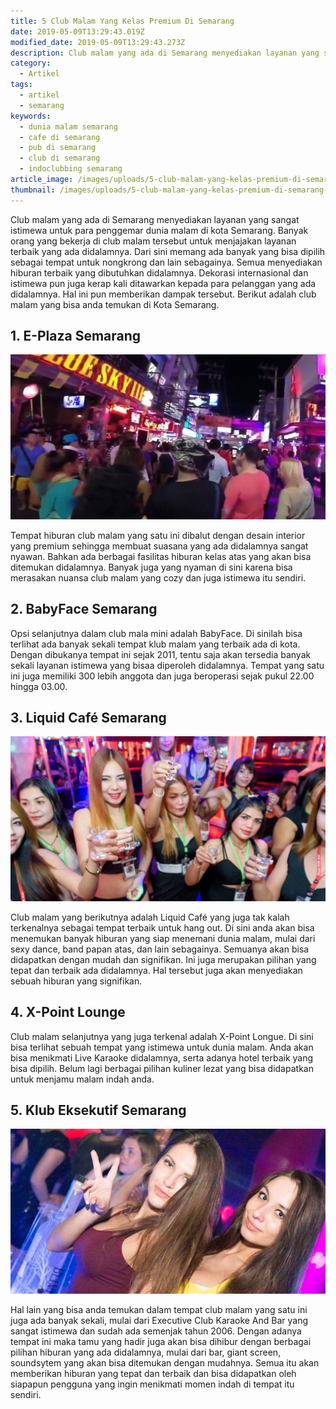 ```yaml
---
title: 5 Club Malam Yang Kelas Premium Di Semarang
date: 2019-05-09T13:29:43.019Z
modified_date: 2019-05-09T13:29:43.273Z
description: Club malam yang ada di Semarang menyediakan layanan yang sangat istimewa. Banyak orang yang bekerja di club malam tersebut untuk menjajakan layanannya.
category:
  - Artikel
tags:
  - artikel
  - semarang
keywords:
  - dunia malam semarang
  - cafe di semarang
  - pub di semarang
  - club di semarang
  - indoclubbing semarang
article_image: /images/uploads/5-club-malam-yang-kelas-premium-di-semarang-1.jpg
thumbnail: /images/uploads/5-club-malam-yang-kelas-premium-di-semarang-1-030.jpg
---
```

Club malam yang ada di Semarang menyediakan layanan yang sangat istimewa untuk para penggemar dunia malam di kota Semarang. Banyak orang yang bekerja di club malam tersebut untuk menjajakan layanan terbaik yang ada didalamnya. Dari sini memang ada banyak yang bisa dipilih sebagai tempat untuk nongkrong dan lain sebagainya. Semua menyediakan hiburan terbaik yang dibutuhkan didalamnya. Dekorasi internasional dan istimewa pun juga kerap kali ditawarkan kepada para pelanggan yang ada didalamnya. Hal ini pun memberikan dampak tersebut. Berikut adalah club malam yang bisa anda temukan di Kota Semarang.



## 1. E-Plaza Semarang

![5 Club Malam Yang Kelas Premium Di Semarang](/images/uploads/5-club-malam-yang-kelas-premium-di-semarang-3.jpg)

Tempat hiburan club malam yang satu ini dibalut dengan desain interior yang premium sehingga membuat suasana yang ada didalamnya sangat nyawan. Bahkan ada berbagai fasilitas hiburan kelas atas yang akan bisa ditemukan didalamnya. Banyak juga yang nyaman di sini karena bisa merasakan nuansa club malam yang cozy dan juga istimewa itu sendiri.



## 2. BabyFace Semarang

Opsi selanjutnya dalam club mala mini adalah BabyFace. Di sinilah bisa terlihat ada banyak sekali tempat klub malam yang terbaik ada di kota. Dengan dibukanya tempat ini sejak 2011, tentu saja akan tersedia banyak sekali layanan istimewa yang bisaa diperoleh didalamnya. Tempat yang satu ini juga memiliki 300 lebih anggota dan juga beroperasi sejak pukul 22.00 hingga 03.00.



## 3. Liquid Café Semarang

![5 Club Malam Yang Kelas Premium Di Semarang](/images/uploads/5-club-malam-yang-kelas-premium-di-semarang-2.jpg)

Club malam yang berikutnya adalah Liquid Café yang juga tak kalah terkenalnya sebagai tempat terbaik untuk hang out. Di sini anda akan bisa menemukan banyak hiburan yang siap menemani dunia malam, mulai dari sexy dance, band papan atas, dan lain sebagainya. Semuanya akan bisa didapatkan dengan mudah dan signifikan. Ini juga merupakan pilihan yang tepat dan terbaik ada didalamnya. Hal tersebut juga akan menyediakan sebuah hiburan yang signifikan.



## 4. X-Point Lounge

Club malam selanjutnya yang juga terkenal adalah X-Point Longue. Di sini bisa terlihat sebuah tempat yang istimewa untuk dunia malam. Anda akan bisa menikmati Live Karaoke didalamnya, serta adanya hotel terbaik yang bisa dipilih. Belum lagi berbagai pilihan kuliner lezat yang bisa didapatkan untuk menjamu malam indah anda.



## 5. Klub Eksekutif Semarang

![5 Club Malam Yang Kelas Premium Di Semarang](/images/uploads/5-club-malam-yang-kelas-premium-di-semarang-1.jpg)

Hal lain yang bisa anda temukan dalam tempat club malam yang satu ini juga ada banyak sekali, mulai dari Executive Club Karaoke And Bar yang sangat istimewa dan sudah ada semenjak tahun 2006. Dengan adanya tempat ini maka tamu yang hadir juga akan bisa dihibur dengan berbagai pilihan hiburan yang ada didalamnya, mulai dari bar, giant screen, soundsytem yang akan bisa ditemukan dengan mudahnya. Semua itu akan memberikan hiburan yang tepat dan terbaik dan bisa didapatkan oleh siapapun pengguna yang ingin menikmati momen indah di tempat itu sendiri.
